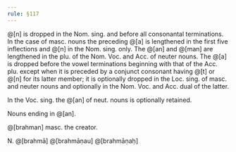 ```yaml
---
rule: §117
---
```


@[n] is dropped in the Nom. sing. and before all consonantal terminations. In the case of masc. nouns the preceding @[a] is lengthened in the first five inflections and @[n] in the Nom. sing. only. The @[an] and @[man] are lengthened in the plu. of the Nom. Voc. and Acc. of neuter nouns. The @[a] is dropped before the vowel terminations beginning with that of the Acc. plu. except when it is preceded by a conjunct consonant having @[t] or @[n] for its latter member; it is optionally dropped in the Loc. sing. of masc. and neuter nouns and optionally in the Nom. Voc. and Acc. dual of the latter.

In the Voc. sing. the @[an] of neut. nouns is optionally retained.

Nouns ending in @[an].

@[brahman] masc. the creator.

N. @[brahmā] @[brahmāṇau] @[brahmāṇaḥ]